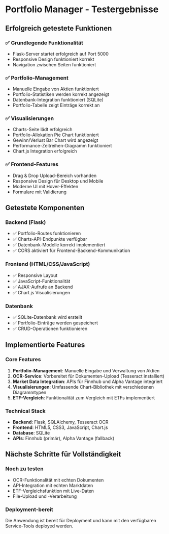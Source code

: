 # Portfolio Manager - Testergebnisse

## Erfolgreich getestete Funktionen

### ✅ Grundlegende Funktionalität
- Flask-Server startet erfolgreich auf Port 5000
- Responsive Design funktioniert korrekt
- Navigation zwischen Seiten funktioniert

### ✅ Portfolio-Management
- Manuelle Eingabe von Aktien funktioniert
- Portfolio-Statistiken werden korrekt angezeigt
- Datenbank-Integration funktioniert (SQLite)
- Portfolio-Tabelle zeigt Einträge korrekt an

### ✅ Visualisierungen
- Charts-Seite lädt erfolgreich
- Portfolio-Allokation Pie Chart funktioniert
- Gewinn/Verlust Bar Chart wird angezeigt
- Performance-Zeitreihen-Diagramm funktioniert
- Chart.js Integration erfolgreich

### ✅ Frontend-Features
- Drag & Drop Upload-Bereich vorhanden
- Responsive Design für Desktop und Mobile
- Moderne UI mit Hover-Effekten
- Formulare mit Validierung

## Getestete Komponenten

### Backend (Flask)
- ✅ Portfolio-Routes funktionieren
- ✅ Charts-API-Endpunkte verfügbar
- ✅ Datenbank-Modelle korrekt implementiert
- ✅ CORS aktiviert für Frontend-Backend-Kommunikation

### Frontend (HTML/CSS/JavaScript)
- ✅ Responsive Layout
- ✅ JavaScript-Funktionalität
- ✅ AJAX-Aufrufe an Backend
- ✅ Chart.js Visualisierungen

### Datenbank
- ✅ SQLite-Datenbank wird erstellt
- ✅ Portfolio-Einträge werden gespeichert
- ✅ CRUD-Operationen funktionieren

## Implementierte Features

### Core Features
1. **Portfolio-Management**: Manuelle Eingabe und Verwaltung von Aktien
2. **OCR-Service**: Vorbereitet für Dokumenten-Upload (Tesseract installiert)
3. **Market Data Integration**: APIs für Finnhub und Alpha Vantage integriert
4. **Visualisierungen**: Umfassende Chart-Bibliothek mit verschiedenen Diagrammtypen
5. **ETF-Vergleich**: Funktionalität zum Vergleich mit ETFs implementiert

### Technical Stack
- **Backend**: Flask, SQLAlchemy, Tesseract OCR
- **Frontend**: HTML5, CSS3, JavaScript, Chart.js
- **Database**: SQLite
- **APIs**: Finnhub (primär), Alpha Vantage (fallback)

## Nächste Schritte für Vollständigkeit

### Noch zu testen
- OCR-Funktionalität mit echten Dokumenten
- API-Integration mit echten Marktdaten
- ETF-Vergleichsfunktion mit Live-Daten
- File-Upload und -Verarbeitung

### Deployment-bereit
Die Anwendung ist bereit für Deployment und kann mit den verfügbaren Service-Tools deployed werden.

